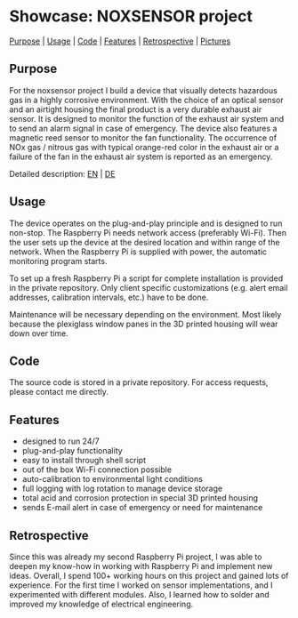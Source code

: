# Showcase: NOXSENSOR project
[Purpose](#Purpose) |
[Usage](#Usage) |
[Code](#Code) |
[Features](#Features) |
[Retrospective](#Retrospective) |
[Pictures](/Pictures/picture_series.pdf) 


## Purpose
For the noxsensor project I build a device that visually detects hazardous gas in a highly corrosive environment. 
With the choice of an optical sensor and an airtight housing the final product is a very durable exhaust air sensor. 
It is designed to monitor the function of the exhaust air system and to send an alarm signal in case of emergency.
The device also features a magnetic reed sensor to monitor the fan functionality. 
The occurrence of NOx gas / nitrous gas with typical orange-red color in the exhaust air or a failure of the fan in the exhaust air system is reported as an emergency. 

Detailed description: [EN](/Descriptions/EN_Description.pdf) | [DE](/Descriptions/DE_Funktionsweise.pdf)

## Usage
The device operates on the plug-and-play principle and is designed to run non-stop. 
The Raspberry Pi needs network access (preferably Wi-Fi).
Then the user sets up the device at the desired location and within range of the network.
When the Raspberry Pi is supplied with power, the automatic monitoring program starts. 

To set up a fresh Raspberry Pi a script for complete installation is provided in the private repository. 
Only client specific customizations (e.g. alert email addresses, calibration intervals, etc.) have to be done.

Maintenance will be necessary depending on the environment. Most likely because the plexiglass window panes in the 3D printed housing will wear down over time.


## Code
The source code is stored in a private repository. For access requests, please contact me directly. 

## Features
- designed to run 24/7
- plug-and-play functionality
- easy to install through shell script
- out of the box Wi-Fi connection possible
- auto-calibration to environmental light conditions
- full logging with log rotation to manage device storage
- total acid and corrosion protection in special 3D printed housing
- sends E-mail alert in case of emergency or need for maintenance

## Retrospective
Since this was already my second Raspberry Pi project, I was able to deepen my know-how in working with Raspberry Pi and implement new ideas. 
Overall, I spend 100+ working hours on this project and gained lots of experience. 
For the first time I worked on sensor implementations, and I experimented with different modules. 
Also, I learned how to solder and improved my knowledge of electrical engineering. 

